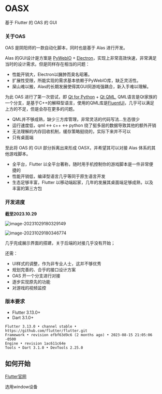 # OASX

基于 Flutter 的 OAS 的 GUI

### 关于OAS

OAS 是阴阳师的一款自动化脚本，同时也是基于 Alas 进行开发。

Alas 的GUI设计是方案是 [PyWebIO](https://github.com/pywebio/PyWebIO) + [Electron](https://www.electronjs.org/)，实现上非常高效快速，非常满足当时的设计需求。但是同样存在相当的问题：

- 性能开销大，Electron以臃肿而臭名昭著。
- 扩展性受限，所能实现的需求基本依赖于PyWebIO库，缺乏灵活性。
- 屎山难以搬，Alas的长期发展使得其GUI同游戏强耦合，新入手难以理解。

为此 OAS 进行了第一次尝试，即 [Qt for Python](https://wiki.qt.io/Qt_for_Python) + [Qt QML](https://doc.qt.io/qt-6/qtqml-index.html), QML语言是Qt家族的一个分支，是基于C++的解释型语言，使用的QML库是[FluentUI](https://github.com/zhuzichu520/FluentUI)，几乎可以满足上方的不足，但是会存在更多的问题。

- QML并不够成熟，缺少三方库管理，非常灵活的代码写法...生态很少
- 运行速度低，qml <-> c++ <-> python 绕了挺多层的数据导致其他的额外开销
- 无法理解的内存回收机制，缓存策略挺绕的，实际下来并不可以
- 只有桌面端

至此将 OAS 的 GUI 部分拆离出来形成 OASX，并希望其可以对接 Alas 体系的其他游戏脚本。

- 全平台，Flutter 以全平台著称，随时用手机控制你的游戏脚本是一件非常便捷的
- 性能开销低，编译型语言几乎等同于原生语言开发
- 生态足够丰富，Flutter 以移动端起家，几年的发展其桌面端足够成熟，以及丰富的第三方包

### 开发进度

**截至2023.10.29**

![image-20231029180329149](https://runhey-img-stg1.oss-cn-chengdu.aliyuncs.com/img2/202310291803783.png)

![image-20231029180346774](https://runhey-img-stg1.oss-cn-chengdu.aliyuncs.com/img2/202310291803184.png)

几乎完成展示界面的搭建，关于后端的对接几乎没有开始；

还需：

- UI样式的调整，作为非专业人士，这并不够优秀
- 规划完善的、合乎的接口设计方案
- OAS 开一个分支进行对接
- 逐步实现原先的功能
- 对游戏的视频监控



### 版本要求

- Flutter 3.13.0+
- Dart 3.1.0+

```
Flutter 3.13.0 • channel stable • https://github.com/flutter/flutter.git
Framework • revision efbf63d9c6 (2 months ago) • 2023-08-15 21:05:06 -0500
Engine • revision 1ac611c64e
Tools • Dart 3.1.0 • DevTools 2.25.0
```



## 如何开始

[Flutter官网](https://flutter.cn/)

选用window设备

